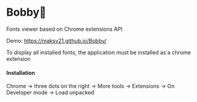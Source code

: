 # Bobby🐶
Fonts viewer based on Chrome extensions API

Demo: https://maksv21.github.io/Bobby/

<p>To display all installed fonts, the application must be installed as a chrome extension</p>

<h4>Installation</h4>
<p>Chrome -> three dots on the right -> More tools -> Extensions -> On Developer mode -> Load unpacked</p>
